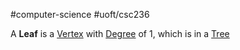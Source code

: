 #computer-science 
#uoft/csc236 

A **Leaf** is a [Vertex](Vertex.md) with [Degree](Degree.md) of 1, which is in a [Tree](Tree.md)